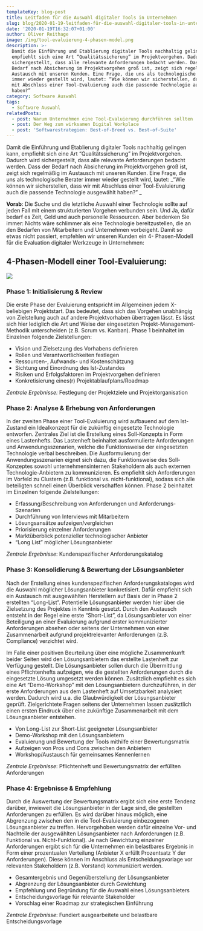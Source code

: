 ```yaml
---
templateKey: blog-post
title: Leitfaden für die Auswahl digitaler Tools in Unternehmen
slug: blog/2020-01-19-leitfaden-für-die-auswahl-digitaler-tools-in-unternehmen
date: '2020-01-19T16:32:07+01:00'
author: Oliver Reithage
image: /img/tool-evaluierung-4-phasen-model.png
description: >-
  Damit die Einführung und Etablierung digitaler Tools nachhaltig gelingen kann,
  empfiehlt sich eine Art “Qualitätssicherung” im Projektvorgehen. Dadurch wird
  sichergestellt, dass alle relevante Anforderungen bedacht werden. Dass der
  Bedarf nach Absicherung im Projektvorgehen groß ist, zeigt sich regelmäßig im
  Austausch mit unseren Kunden. Eine Frage, die uns als technologische Berater
  immer wieder gestellt wird, lautet: “Wie können wir sicherstellen, dass wir
  mit Abschluss einer Tool-Evaluierung auch die passende Technologie ausgewählt
  haben?”  
category: Software Auswahl
tags:
  - Software Auswahl
relatedPosts:
  - post: Warum Unternehmen eine Tool-Evaluierung durchführen sollten
  - post: Der Weg zum wirksamen Digital Workplace
  - post: 'Softwarestrategien: Best-of-Breed vs. Best-of-Suite'
---
```

Damit die Einführung und Etablierung digitaler Tools nachhaltig gelingen kann, empfiehlt sich  eine Art “Qualitätssicherung” im Projektvorgehen. Dadurch wird sichergestellt, dass alle relevante Anforderungen bedacht werden. Dass der Bedarf nach Absicherung im Projektvorgehen groß ist, zeigt sich regelmäßig im Austausch mit unseren Kunden. Eine Frage, die uns als technologische Berater immer wieder gestellt wird, lautet: _“Wie können wir sicherstellen, dass wir mit Abschluss einer Tool-Evaluierung auch die passende Technologie ausgewählt haben?” 
_

**Vorab**: Die Suche und die letztliche Auswahl einer Technologie sollte auf jeden Fall mit einem strukturierten Vorgehen verbunden sein. Und Ja, dafür bedarf es Zeit, Geld und auch personelle Ressourcen. Aber bedenken Sie immer: Nichts wäre schlimmer als eine Technologie bereitzustellen, die an den Bedarfen von Mitarbeitern und Unternehmen vorbeigeht. Damit so etwas nicht passiert, empfehlen wir unseren Kunden ein 4- Phasen-Modell für die Evaluation digitaler Werkzeuge in Unternehmen:

## 4-Phasen-Modell einer Tool-Evaluierung:

![](/img/tool-evaluierung.png)

### Phase 1: Initialisierung & Review

Die erste Phase der Evaluierung entspricht im Allgemeinen jedem X-beliebigen Projektstart. Das bedeutet, dass sich das Vorgehen unabhängig von Zielstellung auch auf andere Projektvorhaben übertragen lässt. Es lässt sich hier lediglich die Art und Weise der eingesetzten Projekt-Management-Methodik unterscheiden (z.B. Scrum vs. Kanban). Phase 1 beinhaltet im Einzelnen folgende Zielstellungen: 

* Vision und Zielsetzung des Vorhabens definieren 
* Rollen und Verantwortlichkeiten festlegen 
* Ressourcen-, Aufwands- und Kostenschätzung 
* Sichtung und Einordnung des Ist-Zustandes 
* Risiken und Erfolgsfaktoren im Projektvorgehen definieren
* Konkretisierung eines(r) Projektablaufplans/Roadmap  

_Zentrale Ergebnisse:_ Festlegung der Projektziele und Projektorganisation

### Phase 2: Analyse & Erhebung von Anforderungen

In der zweiten Phase einer Tool-Evaluierung wird aufbauend auf dem Ist-Zustand ein Idealkonzept für die zukünftig eingesetzte Technologie entworfen. Zentrales Ziel ist die Erstellung eines Soll-Konzepts in Form eines Lastenhefts. Das Lastenheft beinhaltet ausformulierte Anforderungen und Anwendungsszenarien, welche die Funktionsweise der eingesetzten Technologie verbal beschreiben. Die Ausformulierung der Anwendungsszenarien eignet sich dazu, die Funktionsweise des Soll-Konzeptes sowohl unternehmensinternen Stakeholdern als auch externen Technologie-Anbietern zu kommunizieren. Es empfiehlt sich Anforderungen im Vorfeld zu Clustern (z.B. funktional vs. nicht-funktional), sodass sich alle beteiligten schnell einen Überblick verschaffen können. Phase 2 beinhaltet im Einzelnen folgende Zielstellungen: 

* Erfassung/Beschreibung von Anforderungen und Anforderungs-Szenarien
* Durchführung von Interviews mit Mitarbeitern 
* Lösungsansätze aufzeigen/vergleichen 
* Priorisierung einzelner Anforderungen 
* Marktüberblick potenzieller technologischer Anbieter
* “Long List” möglicher Lösungsanbieter 

_Zentrale Ergebnisse_: Kundenspezifischer Anforderungskatalog 

### Phase 3: Konsolidierung & Bewertung der Lösungsanbieter

Nach der Erstellung eines kundenspezifischen Anforderungskataloges wird die Auswahl möglicher Lösungsanbieter konkretisiert. Dafür empfiehlt sich ein Austausch mit ausgewählten Herstellern auf Basis der in Phase 2 erstellten “Long-List”. Potentielle Lösungsanbieter werden hier über die Zielsetzung des Projektes in Kenntnis gesetzt. Durch den Austausch entsteht in der Regel eine erste “Short-List”, da Lösungsanbieter von einer Beteiligung an einer Evaluierung aufgrund erster kommunizierter Anforderungen absehen oder seitens der Unternehmen von einer Zusammenarbeit aufgrund projektrelevanter Anforderungen (z.B. Compliance) verzichtet wird. 

Im Falle einer positiven Beurteilung über eine mögliche Zusammenkunft beider Seiten wird den Lösungsanbietern das erstellte Lastenheft zur Verfügung gestellt. Die Lösungsanbieter sollen durch die Übermittlung eines Pflichtenhefts aufzeigen, wie die gestellten Anforderungen durch die eingesetzte Lösung umgesetzt werden können. Zusätzlich empfiehlt es sich eine Art “Demo-Workshop” mit den Lösungsanbietern durchzuführen, in der erste Anforderungen aus dem Lastenheft auf Umsetzbarkeit analysiert werden. Dadurch wird u.a. die Glaubwürdigkeit der Lösungsanbieter geprüft. Zielgerichtete Fragen seitens der Unternehmen lassen zusätztlich einen ersten Eindruck über eine zukünftige Zusammenarbeit mit dem Lösungsanbieter entstehen.  

* Von Long-List zur Short-List geeigneter Lösungsanbieter 
* Demo-Workshop mit den Lösungsanbietern
* Evaluierung und Bewertung der Tools mithilfe einer Bewertungsmatrix
* Aufzeigen von Pros und Cons zwischen den Anbietern 
* Workshop/Austausch für gemeinsames Kennenlernen

_Zentrale Ergebnisse_: Pflichtenheft und Bewertungsmatrix der erfüllten Anforderungen 

### Phase 4: Ergebnisse & Empfehlung

Durch die Auswertung der Bewertungsmatrix ergibt sich eine erste Tendenz darüber, inwieweit die Lösungsanbieter in der Lage sind, die gestellten Anforderungen zu erfüllen. Es wird darüber hinaus möglich, eine Abgrenzung zwischen den in die Tool-Evaluierung einbezogenen Lösungsanbieter zu treffen. Hervorgehoben werden dafür einzelne Vor- und Nachteile der ausgewählten Lösungsanbieter nach Anforderungen (z.B. Funktional vs. Nicht-Funktional). Je nach Gewichtung einzelner Anforderungen ergibt sich für die Unternehmen ein belastbares Ergebnis in Form einer prozentualen Verteilung (Anbieter X erfüllt Prozentsatz Y der Anforderungen). Diese können im Anschluss als Entscheidungsvorlage vor relevanten Stakeholdern (z.B. Vorstand) kommuniziert werden. 

* Gesamtergebnis und Gegenüberstellung der Lösungsanbieter 
* Abgrenzung der Lösungsanbieter durch Gewichtung
* Empfehlung und Begründung für die Auswahl eines Lösungsanbieters 
* Entscheidungsvorlage für relevante Stakeholder 
* Vorschlag einer Roadmap zur strategischen Einführung 

_Zentrale Ergebnisse_: Fundiert ausgearbeitete und belastbare Entscheidungsvorlage
